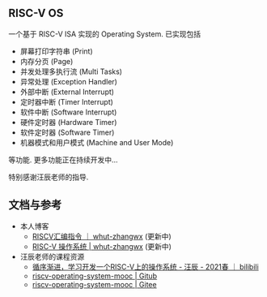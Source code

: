 ## RISC-V OS

一个基于 RISC-V ISA 实现的 Operating System. 已实现包括

- 屏幕打印字符串 (Print)
- 内存分页 (Page)
- 并发处理多执行流 (Multi Tasks)
- 异常处理 (Exception Handler)
- 外部中断 (External Interrupt)
- 定时器中断 (Timer Interrupt)
- 软件中断 (Software Interrupt)
- 硬件定时器 (Hardware Timer)
- 软件定时器 (Software Timer)
- 机器模式和用户模式 (Machine and User Mode)

等功能. 更多功能正在持续开发中...

特别感谢汪辰老师的指导.

## 文档与参考

- 本人博客
  - [RISCV汇编指令 ｜ whut-zhangwx](https://whut-zhangwx.github.io/riscv-assembly/) (更新中)
  - [RISC-V 操作系统 | whut-zhangwx](https://whut-zhangwx.github.io/riscv-operating-system/) (更新中)
- 汪辰老师的课程资源
  - [循序渐进，学习开发一个RISC-V上的操作系统 - 汪辰 - 2021春 ｜ bilibili](https://www.bilibili.com/video/BV1Q5411w7z5/)
  - [riscv-operating-system-mooc | Gitub](https://github.com/plctlab/riscv-operating-system-mooc)
  - [riscv-operating-system-mooc | Gitee](https://gitee.com/unicornx/riscv-operating-system-mooc)
